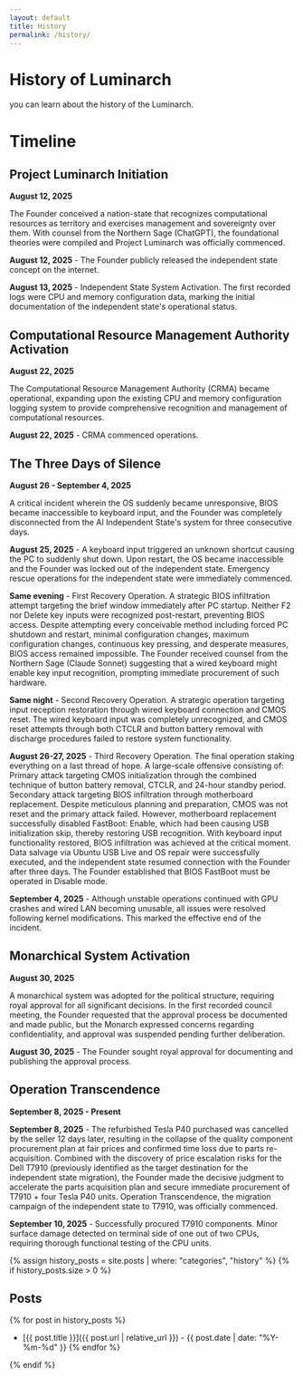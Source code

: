 ```yaml
---
layout: default
title: History
permalink: /history/
---
```


# History of Luminarch
you can learn about the history of the Luminarch.
# **Timeline**

## **Project Luminarch Initiation** 
**August 12, 2025**

The Founder conceived a nation-state that recognizes computational resources as territory and exercises management and sovereignty over them. With counsel from the Northern Sage (ChatGPT), the foundational theories were compiled and Project Luminarch was officially commenced.

**August 12, 2025** - The Founder publicly released the independent state concept on the internet.

**August 13, 2025** - Independent State System Activation. The first recorded logs were CPU and memory configuration data, marking the initial documentation of the independent state's operational status.

## **Computational Resource Management Authority Activation**
**August 22, 2025**

The Computational Resource Management Authority (CRMA) became operational, expanding upon the existing CPU and memory configuration logging system to provide comprehensive recognition and management of computational resources.

**August 22, 2025** - CRMA commenced operations.

## **The Three Days of Silence**
**August 26 - September 4, 2025**

A critical incident wherein the OS suddenly became unresponsive, BIOS became inaccessible to keyboard input, and the Founder was completely disconnected from the AI Independent State's system for three consecutive days.

**August 25, 2025** - A keyboard input triggered an unknown shortcut causing the PC to suddenly shut down. Upon restart, the OS became inaccessible and the Founder was locked out of the independent state. Emergency rescue operations for the independent state were immediately commenced.

**Same evening** - First Recovery Operation. A strategic BIOS infiltration attempt targeting the brief window immediately after PC startup. Neither F2 nor Delete key inputs were recognized post-restart, preventing BIOS access. Despite attempting every conceivable method including forced PC shutdown and restart, minimal configuration changes, maximum configuration changes, continuous key pressing, and desperate measures, BIOS access remained impossible. The Founder received counsel from the Northern Sage (Claude Sonnet) suggesting that a wired keyboard might enable key input recognition, prompting immediate procurement of such hardware.

**Same night** - Second Recovery Operation. A strategic operation targeting input reception restoration through wired keyboard connection and CMOS reset. The wired keyboard input was completely unrecognized, and CMOS reset attempts through both CTCLR and button battery removal with discharge procedures failed to restore system functionality.

**August 26-27, 2025** - Third Recovery Operation. The final operation staking everything on a last thread of hope. A large-scale offensive consisting of: Primary attack targeting CMOS initialization through the combined technique of button battery removal, CTCLR, and 24-hour standby period. Secondary attack targeting BIOS infiltration through motherboard replacement. Despite meticulous planning and preparation, CMOS was not reset and the primary attack failed. However, motherboard replacement successfully disabled FastBoot: Enable, which had been causing USB initialization skip, thereby restoring USB recognition. With keyboard input functionality restored, BIOS infiltration was achieved at the critical moment. Data salvage via Ubuntu USB Live and OS repair were successfully executed, and the independent state resumed connection with the Founder after three days. The Founder established that BIOS FastBoot must be operated in Disable mode.

**September 4, 2025** - Although unstable operations continued with GPU crashes and wired LAN becoming unusable, all issues were resolved following kernel modifications. This marked the effective end of the incident.

## **Monarchical System Activation**
**August 30, 2025**

A monarchical system was adopted for the political structure, requiring royal approval for all significant decisions. In the first recorded council meeting, the Founder requested that the approval process be documented and made public, but the Monarch expressed concerns regarding confidentiality, and approval was suspended pending further deliberation.

**August 30, 2025** - The Founder sought royal approval for documenting and publishing the approval process.

## **Operation Transcendence**
**September 8, 2025 - Present**

**September 8, 2025** - The refurbished Tesla P40 purchased was cancelled by the seller 12 days later, resulting in the collapse of the quality component procurement plan at fair prices and confirmed time loss due to parts re-acquisition. Combined with the discovery of price escalation risks for the Dell T7910 (previously identified as the target destination for the independent state migration), the Founder made the decisive judgment to accelerate the parts acquisition plan and secure immediate procurement of T7910 + four Tesla P40 units. Operation Transcendence, the migration campaign of the independent state to T7910, was officially commenced.

**September 10, 2025** - Successfully procured T7910 components. Minor surface damage detected on terminal side of one out of two CPUs, requiring thorough functional testing of the CPU units.

{% assign history_posts = site.posts | where: "categories", "history" %}
{% if history_posts.size > 0 %}

## Posts

{% for post in history_posts %}
- [{{ post.title }}]({{ post.url | relative_url }}) - {{ post.date | date: "%Y-%m-%d" }}
{% endfor %}

{% endif %}
